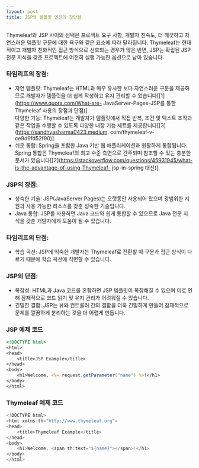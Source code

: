 ```yaml
---
layout: post
title: JSP와 템플릿 엔진의 장단점 
---
```


Thymeleaf와 JSP 사이의 선택은 프로젝트 요구 사항, 개발자 친숙도, 더 깨끗하고 자연스러운 템플릿 구문에 대한 욕구와 같은 요소에 따라 달라집니다. Thymeleaf는 현대적이고 개발자 친화적인 접근 방식으로 선호되는 경우가 많은 반면, JSP는 확립된 JSP 전문 지식을 갖춘 프로젝트에 여전히 실행 가능한 옵션으로 남아 있습니다.  


### 타임리프의 장점:  
- 자연 템플릿: Thymeleaf는 HTML과 매우 유사한 보다 자연스러운 구문을 제공하므로 개발자가 템플릿을 더 쉽게 작성하고 유지 관리할 수 있습니다[[1](https://www.quora.com/What-are- JavaServer-Pages-JSP를 통한 Thymeleaf 사용의 장점과 단점)].  
다양한 기능: Thymeleaf는 개발자가 템플릿에서 직접 반복, 조건 및 텍스트 조작과 같은 작업을 수행할 수 있도록 다양한 내장 기능 세트를 제공합니다[[3](https://sandhyasharma0423.medium. com/thymeleaf-v-ce9d9fd52f90)].  
- 쉬운 통합: Spring을 포함한 Java 기반 웹 애플리케이션과 원활하게 통합됩니다. Spring 통합은 Thymeleaf의 최고 수준 측면으로 간주되며 참조할 수 있는 충분한 문서가 있습니다[[2](https://stackoverflow.com/questions/45931945/what-is-the-advantage-of-using-Thymeleaf- jsp-in-spring 대신)].    

### JSP의 장점:  
- 성숙한 기술: JSP(JavaServer Pages)는 오랫동안 사용되어 왔으며 광범위한 지원과 사용 가능한 리소스를 갖춘 성숙한 기술입니다.  
- Java 통합: JSP를 사용하면 Java 코드와 쉽게 통합할 수 있으므로 Java 전문 지식을 갖춘 개발자에게 도움이 될 수 있습니다.  

### 타임리프의 단점:  
- 학습 곡선: JSP에 익숙한 개발자는 Thymeleaf로 전환할 때 구문과 접근 방식이 다르기 때문에 학습 곡선에 직면할 수 있습니다.  

### JSP의 단점:  
- 복잡성: HTML과 Java 코드를 혼합하면 JSP 템플릿이 복잡해질 수 있으며 이로 인해 잠재적으로 코드 읽기 및 유지 관리가 어려워질 수 있습니다.
- 긴밀한 결합: JSP는 뷰와 컨트롤러 간의 결합을 더욱 긴밀하게 만들어 잠재적으로 문제를 깔끔하게 분리하는 것을 더 어렵게 만듭니다.  

### JSP 예제 코드
```jsp
<!DOCTYPE html>
<html>
<head>
    <title>JSP Example</title>
</head>
<body>
    <h1>Welcome, <%= request.getParameter("name") %>!</h1>
</body>
</html>
```

### Thymeleaf 예제 코드 
```java
<!DOCTYPE html>
<html xmlns:th="http://www.thymeleaf.org">
<head>
    <title>Thymeleaf Example</title>
</head>
<body>
    <h1>Welcome, <span th:text="${name}"></span>!</h1>
</body>
</html>
```